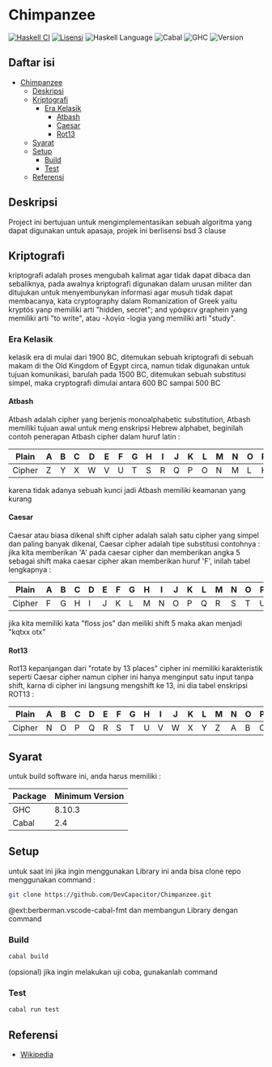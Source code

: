 # Chimpanzee

[![Haskell CI](https://github.com/DevCapacitor/Chimpanzee/actions/workflows/haskell.yml/badge.svg)](https://github.com/DevCapacitor/Chimpanzee/actions/workflows/haskell.yml) [![Lisensi](https://img.shields.io/badge/Lisensi-BSD--3--Clause-important)](https://github.com/DevCapacitor/Chimpanzee/blob/main/LICENSE)  ![Haskell Language](https://img.shields.io/badge/Haskell-Haskell2010-informational)  ![Cabal](https://img.shields.io/badge/Cabal-3.2-informational)  ![GHC](https://img.shields.io/badge/GHC-8.10.3-informational)  ![Version](https://img.shields.io/badge/Chimpanzee-0.1.0.0-informational)

## Daftar isi

- [Chimpanzee](#chimpanzee)
  - [Deskripsi](#deskripsi)
  - [Kriptografi](#kriptografi)
    - [Era Kelasik](#era-kelasik)
      - [Atbash](#atbash)
      - [Caesar](#caesar)
      - [Rot13](#rot13)
  - [Syarat](#syarat)
  - [Setup](#setup)
    - [Build](#build)
    - [Test](#test)
  - [Referensi](#referensi)

## Deskripsi

Project ini bertujuan untuk mengimplementasikan sebuah algoritma yang dapat digunakan untuk apasaja, projek ini berlisensi bsd 3 clause

## Kriptografi

kriptografi adalah proses mengubah kalimat agar tidak dapat dibaca dan sebaliknya, pada awalnya kriptografi digunakan dalam urusan militer dan ditujukan untuk menyembunykan informasi agar musuh tidak dapat membacanya, kata cryptography dalam Romanization of Greek yaitu kryptós yanp memiliki arti "hidden, secret"; and γράφειν graphein yang memiliki arti "to write", atau -λογία -logia yang memiliki arti "study".

### Era Kelasik

kelasik era di mulai dari 1900 BC, ditemukan sebuah kriptografi di sebuah makam di the Old Kingdom of Egypt circa, namun tidak digunakan untuk tujuan komunikasi, barulah pada 1500 BC, ditemukan sebuah substitusi simpel, maka cryptografi dimulai antara 600 BC sampai 500 BC

#### Atbash

Atbash adalah cipher yang berjenis monoalphabetic substitution, Atbash memiliki tujuan awal untuk meng enskripsi Hebrew alphabet, beginilah contoh penerapan Atbash cipher dalam huruf latin :

|Plain |A|B|C|D|E|F|G|H|I|J|K|L|M|N|O|P|Q|R|S|T|U|V|W|X|Y|Z|
|------|-|-|-|-|-|-|-|-|-|-|-|-|-|-|-|-|-|-|-|-|-|-|-|-|-|-|
|Cipher|Z|Y|X|W|V|U|T|S|R|Q|P|O|N|M|L|K|J|I|H|G|F|E|D|C|B|A|

karena tidak adanya sebuah kunci jadi Atbash memiliki keamanan yang kurang

#### Caesar

Caesar atau biasa dikenal shift cipher adalah salah satu cipher yang simpel dan paling banyak dikenal, Caesar cipher adalah tipe substitusi contohnya : jika kita memberikan 'A' pada caesar cipher dan memberikan angka 5 sebagai shift maka caesar cipher akan memberikan huruf 'F', inilah tabel lengkapnya :

|Plain |A|B|C|D|E|F|G|H|I|J|K|L|M|N|O|P|Q|R|S|T|U|V|W|X|Y|Z|
|------|-|-|-|-|-|-|-|-|-|-|-|-|-|-|-|-|-|-|-|-|-|-|-|-|-|-|
|Cipher|F|G|H|I|J|K|L|M|N|O|P|Q|R|S|T|U|V|W|X|Y|Z|E|D|C|B|A|

jika kita memiliki kata "floss jos" dan meiliki shift 5 maka akan menjadi "kqtxx otx"

#### Rot13

Rot13 kepanjangan dari "rotate by 13 places" cipher ini memiliki karakteristik seperti Caesar cipher namun cipher ini hanya menginput satu input tanpa shift, karna di cipher ini langsung mengshift ke 13, ini dia tabel enskripsi ROT13 :

|Plain |A|B|C|D|E|F|G|H|I|J|K|L|M|N|O|P|Q|R|S|T|U|V|W|X|Y|Z|
|------|-|-|-|-|-|-|-|-|-|-|-|-|-|-|-|-|-|-|-|-|-|-|-|-|-|-|
|Cipher|N|O|P|Q|R|S|T|U|V|W|X|Y|Z|A|B|C|D|E|F|G|H|i|J|K|L|M|

## Syarat

untuk build software ini, anda harus memiliki :

|Package|Minimum Version|
|-|-|
|GHC|8.10.3|
|Cabal|2.4|

## Setup

untuk saat ini jika ingin menggunakan Library ini anda bisa clone repo menggunakan command :

```sh
git clone https://github.com/DevCapacitor/Chimpanzee.git
```
@ext:berberman.vscode-cabal-fmt
dan membangun Library dengan command

### Build

```sh
cabal build
```

(opsional) jika ingin melakukan uji coba, gunakanlah command

### Test

```sh
cabal run test
```

## Referensi

- [Wikipedia](https://www.wikipedia.org/)
